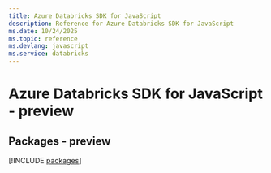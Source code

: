 ```yaml
---
title: Azure Databricks SDK for JavaScript
description: Reference for Azure Databricks SDK for JavaScript
ms.date: 10/24/2025
ms.topic: reference
ms.devlang: javascript
ms.service: databricks
---
```

# Azure Databricks SDK for JavaScript - preview
## Packages - preview
[!INCLUDE [packages](databricks-index.md)]